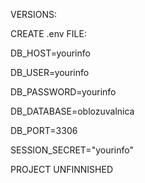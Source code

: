 VERSIONS:


CREATE .env FILE:

DB_HOST=yourinfo

DB_USER=yourinfo

DB_PASSWORD=yourinfo

DB_DATABASE=oblozuvalnica

DB_PORT=3306    

SESSION_SECRET="yourinfo"



PROJECT UNFINNISHED
